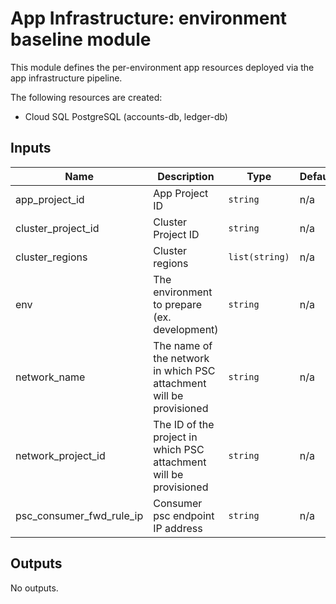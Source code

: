 # App Infrastructure: environment baseline module

This module defines the per-environment app resources deployed via the app infrastructure pipeline.

The following resources are created:
- Cloud SQL PostgreSQL (accounts-db, ledger-db)

<!-- BEGINNING OF PRE-COMMIT-TERRAFORM DOCS HOOK -->
## Inputs

| Name | Description | Type | Default | Required |
|------|-------------|------|---------|:--------:|
| app\_project\_id | App Project ID | `string` | n/a | yes |
| cluster\_project\_id | Cluster Project ID | `string` | n/a | yes |
| cluster\_regions | Cluster regions | `list(string)` | n/a | yes |
| env | The environment to prepare (ex. development) | `string` | n/a | yes |
| network\_name | The name of the network in which PSC attachment will be provisioned | `string` | n/a | yes |
| network\_project\_id | The ID of the project in which PSC attachment will be provisioned | `string` | n/a | yes |
| psc\_consumer\_fwd\_rule\_ip | Consumer psc endpoint IP address | `string` | n/a | yes |

## Outputs

No outputs.

<!-- END OF PRE-COMMIT-TERRAFORM DOCS HOOK -->
